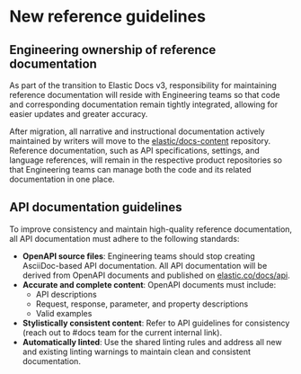 # New reference guidelines

## Engineering ownership of reference documentation

As part of the transition to Elastic Docs v3, responsibility for maintaining reference documentation will reside with Engineering teams so that code and corresponding documentation remain tightly integrated, allowing for easier updates and greater accuracy.

After migration, all narrative and instructional documentation actively maintained by writers will move to the [elastic/docs-content](https://github.com/elastic/docs-content) repository. Reference documentation, such as API specifications, settings, and language references, will remain in the respective product repositories so that Engineering teams can manage both the code and its related documentation in one place.

## API documentation guidelines

To improve consistency and maintain high-quality reference documentation, all API documentation must adhere to the following standards:

* **OpenAPI source files**: Engineering teams should stop creating AsciiDoc-based API documentation. All API documentation will be derived from OpenAPI documents and published on [elastic.co/docs/api](https://www.elastic.co/docs/api/).
* **Accurate and complete content**: OpenAPI documents must include:
  * API descriptions
  * Request, response, parameter, and property descriptions
  * Valid examples
* **Stylistically consistent content**: Refer to API guidelines for consistency (reach out to #docs team for the current internal link).
* **Automatically linted**: Use the shared linting rules and address all new and existing linting warnings to maintain clean and consistent documentation.

